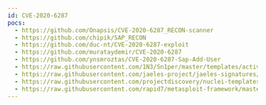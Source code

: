 ```yaml
---
id: CVE-2020-6287
pocs:
  - https://github.com/Onapsis/CVE-2020-6287_RECON-scanner
  - https://github.com/chipik/SAP_RECON
  - https://github.com/duc-nt/CVE-2020-6287-exploit
  - https://github.com/murataydemir/CVE-2020-6287
  - https://github.com/ynsmroztas/CVE-2020-6287-Sap-Add-User
  - https://raw.githubusercontent.com/1N3/Sn1per/master/templates/active/CVE-2020-6287_-_Create_an_Administrative_User_in_SAP_NetWeaver_AS_JAVA.sh
  - https://raw.githubusercontent.com/jaeles-project/jaeles-signatures/master/cves/sap-netweaver-improper-authentication-cve-2020-6287.yaml
  - https://raw.githubusercontent.com/projectdiscovery/nuclei-templates/master/cves/CVE-2020-6287.yaml
  - https://raw.githubusercontent.com/rapid7/metasploit-framework/master/modules/auxiliary/admin/sap/cve_2020_6287_ws_add_user.rb
---
```


